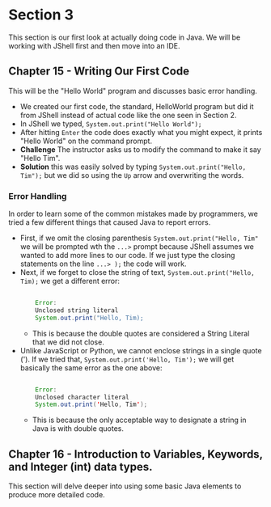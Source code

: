 # Section 3
This section is our first look at actually doing code in Java. We will be working with JShell first and then move into an IDE. 

## Chapter 15 - Writing Our First Code
This will be the "Hello World" program and discusses basic error handling. 
 - We created our first code, the standard, HelloWorld program but did it from JShell instead of actual code like the one seen in Section 2. 
 - In JShell we typed, `System.out.print("Hello World");`
 - After hitting `Enter` the code does exactly what you might expect, it prints "Hello World" on the command prompt. 
 - **Challenge** The instructor asks us to modify the command to make it say "Hello Tim". 
 - **Solution** this was easily solved by typing `System.out.print("Hello, Tim");` but we did so using the `Up` arrow and overwriting the words. 

### Error Handling
In order to learn some of the common mistakes made by programmers, we tried a few different things that caused Java to report errors. 
- First, if we omit the closing parenthesis `System.out.print("Hello, Tim"` we will be prompted wth the `...>` prompt because JShell assumes we wanted to add more lines to our code. If we just type the closing statements on the line `...> );` the code will work. 
- Next, if we forget to close the string of text, `System.out.print("Hello, Tim);` we get a different error: 
    ```java
    
        Error:
        Unclosed string literal
        System.out.print("Hello, Tim);
    
    ```
    - This is because the double quotes are considered a String Literal that we did not close. 
- Unlike JavaScript or Python, we cannot enclose strings in a single quote ('). If we tried that, `System.out.print('Hello, Tim');` we will get basically the same error as the one above:
    ```java
    
        Error:
        Unclosed character literal
        System.out.print('Hello, Tim');
    
    ```
    - This is because the only acceptable way to designate a string in Java is with double quotes. 

## Chapter 16 - Introduction to Variables, Keywords, and Integer (int) data types. 
This section will delve deeper into using some basic Java elements to produce more detailed code. 